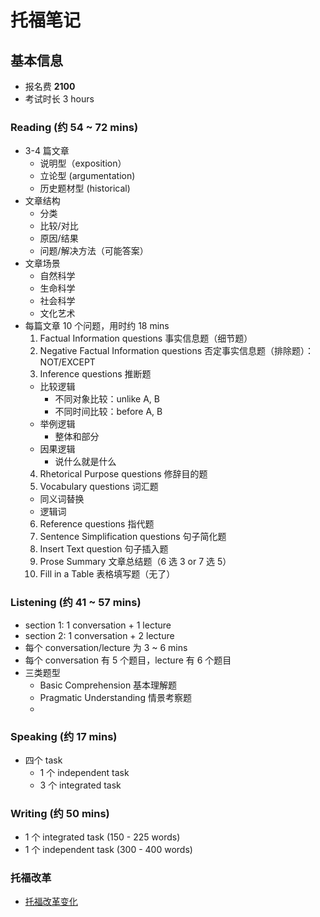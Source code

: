 # 托福笔记

## 基本信息 

- 报名费 **2100**
- 考试时长 3 hours

### Reading (约 54 ~ 72 mins)

- 3-4 篇文章
  - 说明型（exposition）
  - 立论型 (argumentation)
  - 历史题材型 (historical)
- 文章结构
  - 分类
  - 比较/对比
  - 原因/结果
  - 问题/解决方法（可能答案）
- 文章场景
  - 自然科学
  - 生命科学
  - 社会科学
  - 文化艺术
- 每篇文章 10 个问题，用时约 18 mins
  1. Factual Information questions 事实信息题（细节题）
  2. Negative Factual Information questions 否定事实信息题（排除题）：NOT/EXCEPT
  3. Inference questions 推断题
    - 比较逻辑
      - 不同对象比较：unlike A, B
      - 不同时间比较：before A, B
    - 举例逻辑
      - 整体和部分
    - 因果逻辑
      - 说什么就是什么
  4. Rhetorical Purpose questions 修辞目的题
  5. Vocabulary questions 词汇题
    - 同义词替换
    - 逻辑词
  6. Reference questions 指代题
  7. Sentence Simplification questions 句子简化题
  8. Insert Text question 句子插入题
  9. Prose Summary 文章总结题（6 选 3 or 7 选 5）
  10. Fill in a Table 表格填写题（无了）




### Listening (约 41 ~ 57 mins)

- section 1: 1 conversation + 1 lecture
- section 2: 1 conversation + 2 lecture
- 每个 conversation/lecture 为 3 ~ 6 mins
- 每个 conversation 有 5 个题目，lecture 有 6 个题目
- 三类题型
  - Basic Comprehension 基本理解题
  - Pragmatic Understanding 情景考察题
  - 


### Speaking (约 17 mins)

- 四个 task
  - 1 个 independent task
  - 3 个 integrated task

### Writing (约 50 mins)

- 1 个 integrated task (150 - 225 words)
- 1 个 independent task (300 - 400 words)


### 托福改革

- [托福改革变化](http://toefl.xdf.cn/201905/10920127.html)